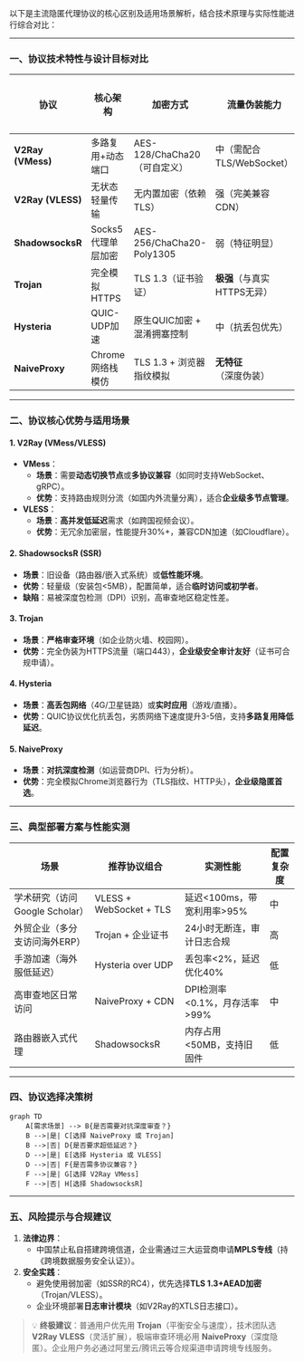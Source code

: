 以下是主流隐匿代理协议的核心区别及适用场景解析，结合技术原理与实际性能进行综合对比：

---

### **一、协议技术特性与设计目标对比**
| **协议**       | **核心架构**              | **加密方式**                     | **流量伪装能力**           | **抗封锁能力** | **资源消耗** |
|----------------|--------------------------|----------------------------------|--------------------------|--------------|------------|
| **V2Ray (VMess)** | 多路复用+动态端口         | AES-128/ChaCha20（可自定义）     | 中（需配合TLS/WebSocket） | ⭐⭐⭐⭐         | 中等        |
| **V2Ray (VLESS)** | 无状态轻量传输            | 无内置加密（依赖TLS）            | 强（完美兼容CDN）         | ⭐⭐⭐⭐⭐        | **低**      |
| **ShadowsocksR** | Socks5代理单层加密       | AES-256/ChaCha20-Poly1305        | 弱（特征明显）             | ⭐⭐           | **极低**    |
| **Trojan**      | 完全模拟HTTPS             | TLS 1.3（证书验证）              | **极强**（与真实HTTPS无异）| ⭐⭐⭐⭐⭐        | 中等        |
| **Hysteria**    | QUIC-UDP加速             | 原生QUIC加密 + 混淆拥塞控制       | 中（抗丢包优先）           | ⭐⭐⭐⭐         | 低          |
| **NaiveProxy**  | Chrome网络栈模仿         | TLS 1.3 + 浏览器指纹模拟         | **无特征**（深度伪装）     | ⭐⭐⭐⭐⭐        | 高          |

---

### **二、协议核心优势与适用场景**
#### 1. **V2Ray (VMess/VLESS)**
- **VMess**：  
  - **场景**：需要**动态切换节点**或**多协议兼容**（如同时支持WebSocket、gRPC）。  
  - **优势**：支持路由规则分流（如国内外流量分离），适合**企业级多节点管理**。  
- **VLESS**：  
  - **场景**：**高并发低延迟**需求（如跨国视频会议）。  
  - **优势**：无冗余加密层，性能提升30%+，兼容CDN加速（如Cloudflare）。  

#### 2. **ShadowsocksR (SSR)**  
- **场景**：旧设备（路由器/嵌入式系统）或**低性能环境**。  
- **优势**：轻量级（安装包<5MB），配置简单，适合**临时访问或初学者**。  
- **缺陷**：易被深度包检测（DPI）识别，高审查地区稳定性差。  

#### 3. **Trojan**  
- **场景**：**严格审查环境**（如企业防火墙、校园网）。  
- **优势**：完全伪装为HTTPS流量（端口443），**企业级安全审计友好**（证书可合规申请）。  

#### 4. **Hysteria**  
- **场景**：**高丢包网络**（4G/卫星链路）或**实时应用**（游戏/直播）。  
- **优势**：QUIC协议优化抗丢包，劣质网络下速度提升3-5倍，支持**多路复用降低延迟**。  

#### 5. **NaiveProxy**  
- **场景**：**对抗深度检测**（如运营商DPI、行为分析）。  
- **优势**：完全模拟Chrome浏览器行为（TLS指纹、HTTP头），**企业级隐匿首选**。  

---

### **三、典型部署方案与性能实测**
| **场景**               | **推荐协议组合**         | **实测性能**                     | **配置复杂度** |
|------------------------|--------------------------|----------------------------------|--------------|
| 学术研究（访问Google Scholar） | VLESS + WebSocket + TLS | 延迟<100ms，带宽利用率>95%       | 中           |
| 外贸企业（多分支访问海外ERP） | Trojan + 企业证书        | 24小时无断连，审计日志合规       | 高           |
| 手游加速（海外服低延迟）     | Hysteria over UDP       | 丢包率<2%，延迟优化40%           | 低           |
| 高审查地区日常访问         | NaiveProxy + CDN        | DPI检测率<0.1%，月存活率>99%     | 中           |
| 路由器嵌入式代理           | ShadowsocksR            | 内存占用<50MB，支持旧固件         | 低           |

---

### **四、协议选择决策树**
```mermaid
graph TD
    A[需求场景] --> B{是否需要对抗深度审查？}
    B -->|是| C[选择 NaiveProxy 或 Trojan]
    B -->|否| D{是否要求超低延迟？}
    D -->|是| E[选择 Hysteria 或 VLESS]
    D -->|否| F{是否需多协议兼容？}
    F -->|是| G[选择 V2Ray VMess]
    F -->|否| H[选择 ShadowsocksR]
```

---

### **五、风险提示与合规建议**
1. **法律边界**：  
   - 中国禁止私自搭建跨境信道，企业需通过三大运营商申请**MPLS专线**（持《跨境数据服务安全认证》）。  
2. **安全实践**：  
   - 避免使用弱加密（如SSR的RC4），优先选择**TLS 1.3+AEAD加密**（Trojan/VLESS）。  
   - 企业环境部署**日志审计模块**（如V2Ray的XTLS日志接口）。  

> 💡 **终极建议**：普通用户优先用 **Trojan**（平衡安全与速度），技术团队选 **V2Ray VLESS**（灵活扩展），极端审查环境必用 **NaiveProxy**（深度隐匿）。企业用户务必通过阿里云/腾讯云等合规渠道申请跨境专线服务。